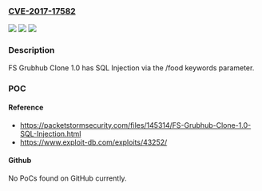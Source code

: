 ### [CVE-2017-17582](https://cve.mitre.org/cgi-bin/cvename.cgi?name=CVE-2017-17582)
![](https://img.shields.io/static/v1?label=Product&message=n%2Fa&color=blue)
![](https://img.shields.io/static/v1?label=Version&message=n%2Fa&color=blue)
![](https://img.shields.io/static/v1?label=Vulnerability&message=n%2Fa&color=brighgreen)

### Description

FS Grubhub Clone 1.0 has SQL Injection via the /food keywords parameter.

### POC

#### Reference
- https://packetstormsecurity.com/files/145314/FS-Grubhub-Clone-1.0-SQL-Injection.html
- https://www.exploit-db.com/exploits/43252/

#### Github
No PoCs found on GitHub currently.


